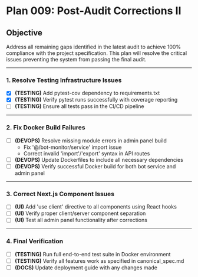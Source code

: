 # Plan 009: Post-Audit Corrections II

## Objective
Address all remaining gaps identified in the latest audit to achieve 100% compliance with the project specification. This plan will resolve the critical issues preventing the system from passing the final audit.

---

### 1. Resolve Testing Infrastructure Issues

- [x] **(TESTING)** Add pytest-cov dependency to requirements.txt
- [x] **(TESTING)** Verify pytest runs successfully with coverage reporting
- [ ] **(TESTING)** Ensure all tests pass in the CI/CD pipeline

---

### 2. Fix Docker Build Failures

- [ ] **(DEVOPS)** Resolve missing module errors in admin panel build
  - Fix '@/bot-monitor/service' import issue
  - Correct invalid 'import'/'export' syntax in API routes
- [ ] **(DEVOPS)** Update Dockerfiles to include all necessary dependencies
- [ ] **(DEVOPS)** Verify successful Docker build for both bot service and admin panel

---

### 3. Correct Next.js Component Issues

- [ ] **(UI)** Add 'use client' directive to all components using React hooks
- [ ] **(UI)** Verify proper client/server component separation
- [ ] **(UI)** Test all admin panel functionality after corrections

---

### 4. Final Verification

- [ ] **(TESTING)** Run full end-to-end test suite in Docker environment
- [ ] **(TESTING)** Verify all features work as specified in canonical_spec.md
- [ ] **(DOCS)** Update deployment guide with any changes made